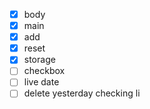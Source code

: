 - [x] body
- [x] main
- [x] add
- [x] reset
- [x] storage
- [ ] checkbox
- [ ] live date
- [ ] delete yesterday checking li
